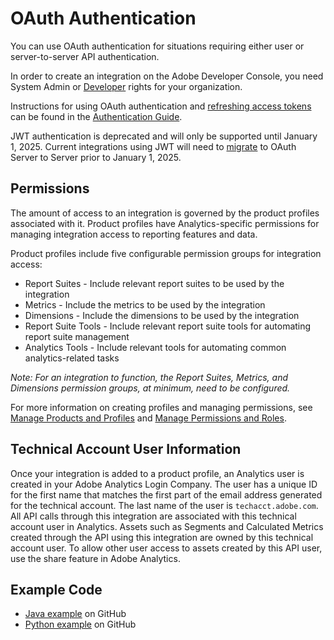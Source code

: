 # OAuth Authentication

You can use OAuth authentication for situations requiring either user or server-to-server API authentication.

In order to create an integration on the Adobe Developer Console, you need System Admin or [Developer](https://helpx.adobe.com/enterprise/using/manage-developers.html) rights for your organization.

Instructions for using OAuth authentication and [refreshing access tokens](https://developer.adobe.com/developer-console/docs/guides/authentication/UserAuthentication/IMS/#refreshing-access-tokens) can be found in the [Authentication Guide](https://developer.adobe.com/developer-console/docs/guides/authentication/).

JWT authentication is deprecated and will only be supported until January 1, 2025. Current integrations using JWT will need to [migrate](https://developer.adobe.com/developer-console/docs/guides/authentication/ServerToServerAuthentication/migration/) to OAuth Server to Server prior to January 1, 2025.

## Permissions

The amount of access to an integration is governed by the product profiles associated with it. Product profiles have Analytics-specific permissions for managing integration access to reporting features and data.

Product profiles include five configurable permission groups for integration access:

* Report Suites - Include relevant report suites to be used by the integration
* Metrics - Include the metrics to be used by the integration
* Dimensions - Include the dimensions to be used by the integration
* Report Suite Tools - Include relevant report suite tools for automating report suite management
* Analytics Tools - Include relevant tools for automating common analytics-related tasks

*Note: For an integration to function, the Report Suites, Metrics, and Dimensions permission groups, at minimum, need to be configured.*

For more information on creating profiles and managing permissions, see [Manage Products and Profiles](https://helpx.adobe.com/enterprise/using/manage-products-and-profiles.html) and [Manage Permissions and Roles](https://helpx.adobe.com/enterprise/using/manage-permissions-and-roles.html).

## Technical Account User Information

Once your integration is added to a product profile, an Analytics user is created in your Adobe Analytics Login Company. The user has a unique ID for the first name that matches the first part of the email address generated for the technical account. The last name of the user is `techacct.adobe.com`. All API calls through this integration are associated with this technical account user in Analytics. Assets such as Segments and Calculated Metrics created through the API using this integration are owned by this technical account user. To allow other user access to assets created by this API user, use the share feature in Adobe Analytics.

## Example Code

* [Java example](https://github.com/AdobeDocs/analytics-2.0-apis/tree/main/resources/java/) on GitHub
* [Python example](https://github.com/AdobeDocs/analytics-2.0-apis/tree/main/resources/python/) on GitHub
